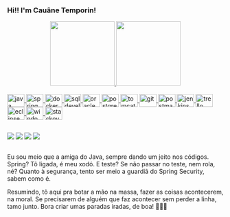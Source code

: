 ### Hi!! I'm Cauâne Temporin! 

<div align="center">
  <a href="https://github.com/CauaneTemporin">
  <img height="150em" src="https://github-readme-stats.vercel.app/api?username=CauaneTemporin&show_icons=true&theme=radical&include_all_commits=true&count_private=true"/>
  <img height="150em" src="https://github-readme-stats.vercel.app/api/top-langs/?username=CauaneTemporin&layout=compact&langs_count=7&theme=radical"/>
</div>

  
<div style="display: inline_block"><br>
  <img align="center" alt="java" height="30" width="40" src="https://cdn.jsdelivr.net/gh/devicons/devicon@latest/icons/java/java-original.svg" />
  <img align="center" alt="spring" height="30" width="40" src="https://cdn.jsdelivr.net/gh/devicons/devicon@latest/icons/spring/spring-original.svg">
  <img align="center" alt="docker" height="30" width="40" src="https://cdn.jsdelivr.net/gh/devicons/devicon@latest/icons/docker/docker-original-wordmark.svg">
  <img align="center" alt="sqldeveloper" height="30" width="40" src="https://cdn.jsdelivr.net/gh/devicons/devicon@latest/icons/sqldeveloper/sqldeveloper-original.svg">
  <img align="center" alt="oracle" height="30" width="40" src="https://cdn.jsdelivr.net/gh/devicons/devicon@latest/icons/oracle/oracle-original.svg">
  <img align="center" alt="postgresql" height="30" width="40" src="https://cdn.jsdelivr.net/gh/devicons/devicon@latest/icons/postgresql/postgresql-original.svg">
  <img align="center" alt="tomcat" height="30" width="40" src="https://cdn.jsdelivr.net/gh/devicons/devicon@latest/icons/tomcat/tomcat-original.svg">
  <img align="center" alt="git" height="30" width="40" src="https://cdn.jsdelivr.net/gh/devicons/devicon@latest/icons/git/git-original-wordmark.svg">
  <img align="center" alt="postman" height="30" width="40" src="https://cdn.jsdelivr.net/gh/devicons/devicon@latest/icons/postman/postman-original.svg">
  <img align="center" alt="jenkins" height="30" width="40" src="https://cdn.jsdelivr.net/gh/devicons/devicon@latest/icons/jenkins/jenkins-original.svg">
  <img align="center" alt="trello" height="30" width="40" src="https://cdn.jsdelivr.net/gh/devicons/devicon@latest/icons/trello/trello-original.svg">
  <img align="center" alt="eclipse" height="30" width="40" src="https://cdn.jsdelivr.net/gh/devicons/devicon@latest/icons/eclipse/eclipse-original.svg">
  <img align="center" alt="windows11" height="30" width="40" src="https://cdn.jsdelivr.net/gh/devicons/devicon@latest/icons/windows11/windows11-original.svg">
  <img align="center" alt="stackoverflow" height="30" width="40" src="https://cdn.jsdelivr.net/gh/devicons/devicon@latest/icons/stackoverflow/stackoverflow-original-wordmark.svg">
</div>

  ##

<div> 
  <a href="https://discord.com/channels/@me/" target="_blank"><img src="https://img.shields.io/badge/Discord-7289DA?style=for-the-badge&logo=discord&logoColor=white" target="_blank"></a> 
  <a href="https://www.linkedin.com/in/cauane-temporin/" target="_blank"><img src="https://img.shields.io/badge/-LinkedIn-%230077B5?style=for-the-badge&logo=linkedin&logoColor=white" target="_blank"></a> 
  <a href="https://api.whatsapp.com/send/?phone=5511999691935&text=Hi+Lucas%2C+how+are+you%3F&app_absent=0" target="_blank"><img src="https://img.shields.io/badge/WhatsApp-25D366?style=for-the-badge&logo=whatsapp&logoColor=white" target="_blank"></a> 
     <a href ="mailto:cauanetemporin.ti@gmail.com"><img src="https://img.shields.io/badge/-Gmail-%23333?style=for-the-badge&logo=gmail&logoColor=white" target="_blank"></a>
</div>


##
Eu sou meio que a amiga do Java, sempre dando um jeito nos códigos. Spring? Tô ligada, é meu xodó. E teste? Se não passar no teste, nem rola, né?
Quanto à segurança, tento ser meio a guardiã do Spring Security, sabem como é.

Resumindo, tô aqui pra botar a mão na massa, fazer as coisas acontecerem, na moral. Se precisarem de alguém que faz acontecer sem perder a linha, tamo junto. Bora criar umas paradas iradas, de boa! 🚀👩‍💻
